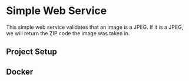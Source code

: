 # Simple Web Service
This simple web service validates that an image is a JPEG. If it is a JPEG, we will return the ZIP code the image was taken in.

## Project Setup

## Docker